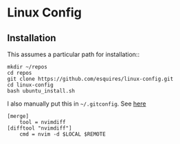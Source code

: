 Linux Config
===

Installation
---

This assumes a particular path for installation::

    mkdir ~/repos
    cd repos
    git clone https://github.com/esquires/linux-config.git
    cd linux-config
    bash ubuntu_install.sh

I also manually put this in `~/.gitconfig`. See [here](https://github.com/neovim/neovim/issues/2377)

    [merge]
        tool = nvimdiff
    [difftool "nvimdiff"] 
        cmd = nvim -d $LOCAL $REMOTE
